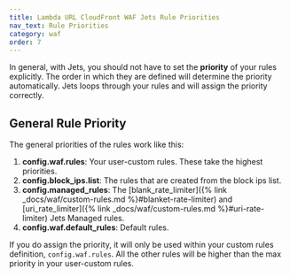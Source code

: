 ```yaml
---
title: Lambda URL CloudFront WAF Jets Rule Priorities
nav_text: Rule Priorities
category: waf
order: 7
---
```


In general, with Jets, you should not have to set the **priority** of your rules explicitly. The order in which they are defined will determine the priority automatically. Jets loops through your rules and will assign the priority correctly.

## General Rule Priority

The general priorities of the rules work like this:

1. **config.waf.rules**: Your user-custom rules. These take the highest priorities.
2. **config.block_ips.list**: The rules that are created from the block ips list.
3. **config.managed_rules**: The [blank_rate_limiter]({% link _docs/waf/custom-rules.md %}#blanket-rate-limiter) and [uri_rate_limiter]({% link _docs/waf/custom-rules.md %}#uri-rate-limiter) Jets Managed rules.
4. **config.waf.default_rules**: Default rules.

If you do assign the priority, it will only be used within your custom rules definition, `config.waf.rules`. All the other rules will be higher than the max priority in your user-custom rules.
